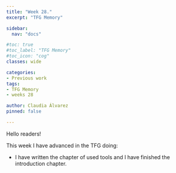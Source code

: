 ```yaml
---
title: "Week 28."
excerpt: "TFG Memory"

sidebar:
  nav: "docs"

#toc: true
#toc_label: "TFG Memory"
#toc_icon: "cog"
classes: wide

categories:
- Previous work
tags:
- TFG Memory
- weeks 28

author: Claudia Álvarez
pinned: false

---
```

 Hello readers!
 
This week I have advanced in the TFG doing:
 
- I have written the chapter of used tools and I have finished the introduction chapter.




